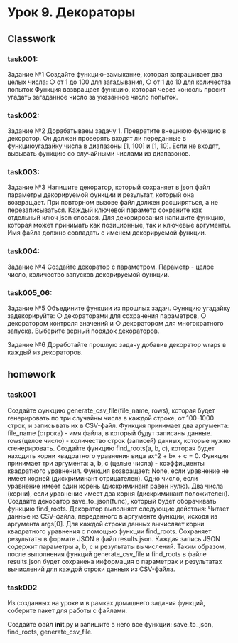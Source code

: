# Урок 9. Декораторы

## Classwork

### task001:

Задание №1
Создайте функцию-замыкание, которая запрашивает два целых
числа:
○ от 1 до 100 для загадывания,
○ от 1 до 10 для количества попыток
Функция возвращает функцию, которая через консоль просит
угадать загаданное число за указанное число попыток.

### task002:

Задание №2
Дорабатываем задачу 1.
Превратите внешнюю функцию в декоратор.
Он должен проверять входят ли переданные в функциюугадайку числа в диапазоны [1, 100] и [1, 10].
Если не входят, вызывать функцию со случайными числами
из диапазонов.

### task003:

Задание №3
Напишите декоратор, который сохраняет в json файл
параметры декорируемой функции и результат, который она
возвращает. При повторном вызове файл должен
расширяться, а не перезаписываться.
Каждый ключевой параметр сохраните как отдельный ключ
json словаря.
Для декорирования напишите функцию, которая может
принимать как позиционные, так и ключевые аргументы.
Имя файла должно совпадать с именем декорируемой
функции.

### task004:

Задание №4
Создайте декоратор с параметром.
Параметр - целое число, количество запусков декорируемой
функции.

### task005_06:

Задание №5
Объедините функции из прошлых задач.
Функцию угадайку задекорируйте:
○ декораторами для сохранения параметров,
○ декоратором контроля значений и
○ декоратором для многократного запуска.
Выберите верный порядок декораторов.

Задание №6
Доработайте прошлую задачу добавив декоратор wraps в
каждый из декораторов.

## homework

### task001

Создайте функцию generate_csv_file(file_name, rows), которая будет генерировать по три случайны числа в каждой строке,
от 100-1000 строк, и записывать их в CSV-файл. Функция принимает два аргумента:
file_name (строка) - имя файла, в который будут записаны данные.
rows(целое число) - количество строк (записей) данных, которые нужно сгенерировать.
Создайте функцию find_roots(a, b, c), которая будет находить корни квадратного уравнения вида ax^2 + bx + c = 0.
Функция принимает три аргумента:
a, b, c (целые числа) - коэффициенты квадратного уравнения.
Функция возвращает:
None, если уравнение не имеет корней (дискриминант отрицателен).
Одно число, если уравнение имеет один корень (дискриминант равен нулю).
Два числа (корни), если уравнение имеет два корня (дискриминант положителен).
Создайте декоратор save_to_json(func), который будет оборачивать функцию find_roots. Декоратор выполняет следующие
действия:
Читает данные из CSV-файла, переданного в аргументе функции, исходя из аргумента args[0].
Для каждой строки данных вычисляет корни квадратного уравнения с помощью функции find_roots.
Сохраняет результаты в формате JSON в файл results.json. Каждая запись JSON содержит параметры a, b, c и результаты
вычислений.
Таким образом, после выполнения функций generate_csv_file и find_roots в файле results.json будет сохранена
информация о параметрах и результатах вычислений для каждой строки данных из CSV-файла.

### task002

Из созданных на уроке и в рамках домашнего задания функций, соберите пакет для работы с файлами.

Создайте файл __init__.py и запишите в него все функции:
save_to_json,
find_roots,
generate_csv_file.